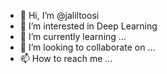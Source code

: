- 👋 Hi, I’m @jaliltoosi
- 👀 I’m interested in Deep Learning
- 🌱 I’m currently learning ...
- 💞️ I’m looking to collaborate on ...
- 📫 How to reach me ...

<!---
jaliltoosi/jaliltoosi is a ✨ special ✨ repository because its `README.md` (this file) appears on your GitHub profile.
You can click the Preview link to take a look at your changes.
--->
